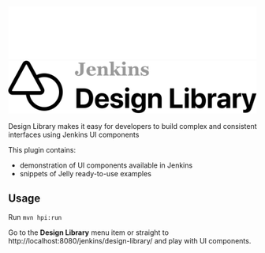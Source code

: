 [![Jenkins Design Library](logo-dark.svg#gh-dark-mode-only)](#)
[![Jenkins Design Library](logo.svg#gh-light-mode-only)](#)

Design Library makes it easy for developers to build complex and consistent interfaces using Jenkins UI components

This plugin contains:
- demonstration of UI components available in Jenkins
- snippets of Jelly ready-to-use examples

## Usage

Run `mvn hpi:run`

Go to the **Design Library** menu item or straight to http://localhost:8080/jenkins/design-library/ and play with UI components.
